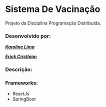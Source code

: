 # Sistema De Vacinação

Projeto da Disciplina Programação Distribuída.

### Desenvolvido por:

**_[Karoline Lima](https://github.com/KarolineLima)_**

**_[Erick Cristhian](https://github.com/ErickCristhian)_**


### Descrição:


### Frameworks:

* ReactJs
* SpringBoot

